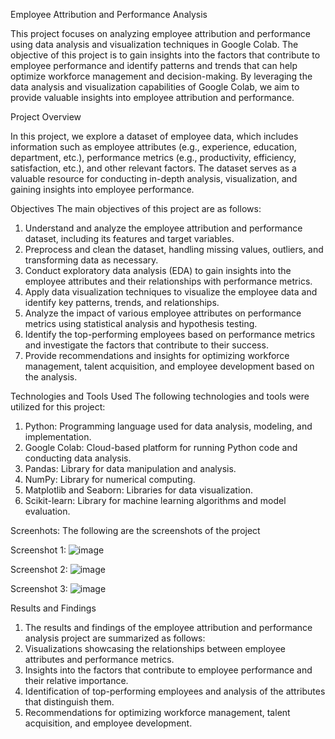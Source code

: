Employee Attribution and Performance Analysis


This project focuses on analyzing employee attribution and performance using data analysis and visualization techniques in Google Colab. The objective of this project is to gain insights into the factors that contribute to employee performance and identify patterns and trends that can help optimize workforce management and decision-making. By leveraging the data analysis and visualization capabilities of Google Colab, we aim to provide valuable insights into employee attribution and performance.

Project Overview


In this project, we explore a dataset of employee data, which includes information such as employee attributes (e.g., experience, education, department, etc.), performance metrics (e.g., productivity, efficiency, satisfaction, etc.), and other relevant factors. The dataset serves as a valuable resource for conducting in-depth analysis, visualization, and gaining insights into employee performance.

Objectives
The main objectives of this project are as follows:
1. Understand and analyze the employee attribution and performance dataset, including its features and target variables.
2. Preprocess and clean the dataset, handling missing values, outliers, and transforming data as necessary.
3. Conduct exploratory data analysis (EDA) to gain insights into the employee attributes and their relationships with performance metrics.
4. Apply data visualization techniques to visualize the employee data and identify key patterns, trends, and relationships.
5. Analyze the impact of various employee attributes on performance metrics using statistical analysis and hypothesis testing.
6. Identify the top-performing employees based on performance metrics and investigate the factors that contribute to their success.
7. Provide recommendations and insights for optimizing workforce management, talent acquisition, and employee development based on the analysis.


Technologies and Tools Used
The following technologies and tools were utilized for this project:
1. Python: Programming language used for data analysis, modeling, and implementation.
2. Google Colab: Cloud-based platform for running Python code and conducting data analysis.
3. Pandas: Library for data manipulation and analysis.
4. NumPy: Library for numerical computing.
5. Matplotlib and Seaborn: Libraries for data visualization.
6. Scikit-learn: Library for machine learning algorithms and model evaluation.


Screenhots:
The following are the screenshots of the project


Screenshot 1:
![image](https://github.com/PreetiBirajdar/Employee-Attribution-And-Performance/assets/83277480/5988a674-b5b1-4fb9-92f0-3b142a7cea68)


Screenshot 2:
![image](https://github.com/PreetiBirajdar/Employee-Attribution-And-Performance/assets/83277480/2b0dc849-bcf4-400f-b2d8-c993eb127e9d)



Screenshot 3:
![image](https://github.com/PreetiBirajdar/Employee-Attribution-And-Performance/assets/83277480/713e1f11-3969-4f6a-b049-a09445fa9f5f)



Results and Findings
1. The results and findings of the employee attribution and performance analysis project are summarized as follows:
2. Visualizations showcasing the relationships between employee attributes and performance metrics.
3. Insights into the factors that contribute to employee performance and their relative importance.
4. Identification of top-performing employees and analysis of the attributes that distinguish them.
5. Recommendations for optimizing workforce management, talent acquisition, and employee development.
